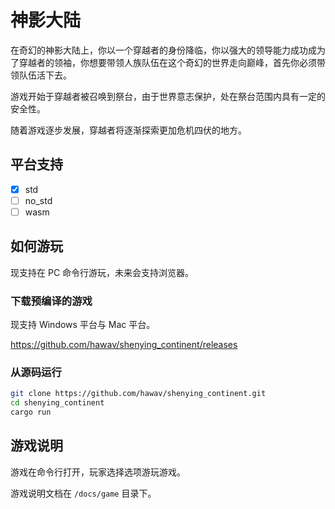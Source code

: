 # 神影大陆

在奇幻的神影大陆上，你以一个穿越者的身份降临，你以强大的领导能力成功成为了穿越者的领袖，你想要带领人族队伍在这个奇幻的世界走向巅峰，首先你必须带领队伍活下去。

游戏开始于穿越者被召唤到祭台，由于世界意志保护，处在祭台范围内具有一定的安全性。

随着游戏逐步发展，穿越者将逐渐探索更加危机四伏的地方。

## 平台支持

- [x] std
- [ ] no_std
- [ ] wasm

## 如何游玩

现支持在 PC 命令行游玩，未来会支持浏览器。

### 下载预编译的游戏

现支持 Windows 平台与 Mac 平台。

https://github.com/hawav/shenying_continent/releases

### 从源码运行

```bash
git clone https://github.com/hawav/shenying_continent.git
cd shenying_continent
cargo run
```

## 游戏说明

游戏在命令行打开，玩家选择选项游玩游戏。

游戏说明文档在 `/docs/game` 目录下。
